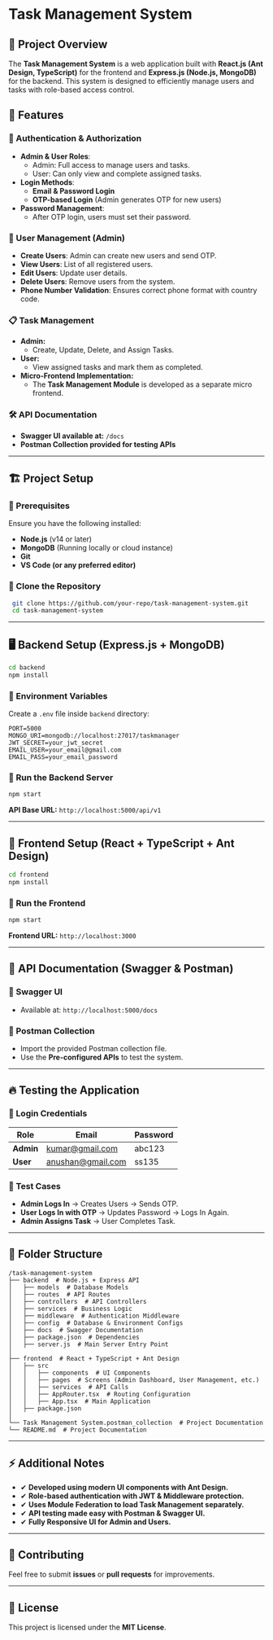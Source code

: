# Task Management System

## 📌 Project Overview
The **Task Management System** is a web application built with **React.js (Ant Design, TypeScript)** for the frontend and **Express.js (Node.js, MongoDB)** for the backend. This system is designed to efficiently manage users and tasks with role-based access control.

## 🚀 Features
### **🔑 Authentication & Authorization**
- **Admin & User Roles**:
  - Admin: Full access to manage users and tasks.
  - User: Can only view and complete assigned tasks.
- **Login Methods**:
  - **Email & Password Login**
  - **OTP-based Login** (Admin generates OTP for new users)
- **Password Management**:
  - After OTP login, users must set their password.
  
### **👥 User Management (Admin)**
- **Create Users**: Admin can create new users and send OTP.
- **View Users**: List of all registered users.
- **Edit Users**: Update user details.
- **Delete Users**: Remove users from the system.
- **Phone Number Validation**: Ensures correct phone format with country code.

### **📋 Task Management**
- **Admin:**
  - Create, Update, Delete, and Assign Tasks.
- **User:**
  - View assigned tasks and mark them as completed.
- **Micro-Frontend Implementation:**
  - The **Task Management Module** is developed as a separate micro frontend.

### **🛠 API Documentation**
- **Swagger UI available at:** `/docs`
- **Postman Collection provided for testing APIs**

---

## 🏗️ Project Setup
### **🔹 Prerequisites**
Ensure you have the following installed:
- **Node.js** (v14 or later)
- **MongoDB** (Running locally or cloud instance)
- **Git**
- **VS Code (or any preferred editor)**

### **🔹 Clone the Repository**
```sh
 git clone https://github.com/your-repo/task-management-system.git
 cd task-management-system
```

---

## 🖥️ Backend Setup (Express.js + MongoDB)
```sh
cd backend
npm install
```
### **🔹 Environment Variables**
Create a `.env` file inside `backend` directory:
```env
PORT=5000
MONGO_URI=mongodb://localhost:27017/taskmanager
JWT_SECRET=your_jwt_secret
EMAIL_USER=your_email@gmail.com
EMAIL_PASS=your_email_password
```
### **🔹 Run the Backend Server**
```sh
npm start
```
**API Base URL:** `http://localhost:5000/api/v1`

---

## 🎨 Frontend Setup (React + TypeScript + Ant Design)
```sh
cd frontend
npm install
```
### **🔹 Run the Frontend**
```sh
npm start
```
**Frontend URL:** `http://localhost:3000`

---

## 📖 API Documentation (Swagger & Postman)
### **🔹 Swagger UI**
- Available at: `http://localhost:5000/docs`

### **🔹 Postman Collection**
- Import the provided Postman collection file.
- Use the **Pre-configured APIs** to test the system.

---

## 🔥 Testing the Application
### **🔹 Login Credentials**
| Role | Email | Password |
|------|-----------------|------------|
| **Admin** | kumar@gmail.com | abc123 |
| **User** | anushan@gmail.com | ss135 |

### **🔹 Test Cases**
- **Admin Logs In** → Creates Users → Sends OTP.
- **User Logs In with OTP** → Updates Password → Logs In Again.
- **Admin Assigns Task** → User Completes Task.

---

## 📌 Folder Structure
```
/task-management-system
├── backend  # Node.js + Express API
│   ├── models  # Database Models
│   ├── routes  # API Routes
│   ├── controllers  # API Controllers
│   ├── services  # Business Logic
│   ├── middleware  # Authentication Middleware
│   ├── config  # Database & Environment Configs
│   ├── docs  # Swagger Documentation
│   ├── package.json  # Dependencies
│   ├── server.js  # Main Server Entry Point
│
├── frontend  # React + TypeScript + Ant Design
│   ├── src
│   │   ├── components  # UI Components
│   │   ├── pages  # Screens (Admin Dashboard, User Management, etc.)
│   │   ├── services  # API Calls
│   │   ├── AppRouter.tsx  # Routing Configuration
│   │   ├── App.tsx  # Main Application
│   ├── package.json
│
└── Task Management System.postman_collection  # Project Documentation
└── README.md  # Project Documentation
```

---

## ⚡️ Additional Notes
- ✔ **Developed using modern UI components with Ant Design.**
- ✔ **Role-based authentication with JWT & Middleware protection.**
- ✔ **Uses Module Federation to load Task Management separately.**
- ✔ **API testing made easy with Postman & Swagger UI.**
- ✔ **Fully Responsive UI for Admin and Users.**

---

## 🤝 Contributing
Feel free to submit **issues** or **pull requests** for improvements.

---

## 📝 License
This project is licensed under the **MIT License**.
